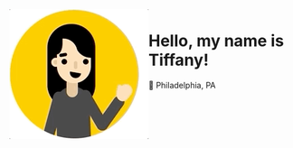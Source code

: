<img src="https://raw.githubusercontent.com/tiffwong/tiffwong/master/tiffwong.gif" align="left">

# Hello, my name is Tiffany!
:round_pushpin: Philadelphia, PA
